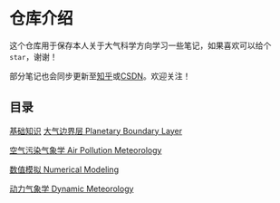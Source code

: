 # 仓库介绍
这个仓库用于保存本人关于大气科学方向学习一些笔记，如果喜欢可以给个`star`，谢谢！

部分笔记也会同步更新至[知乎](https://www.zhihu.com/people/qiu-jiao-yi-50)或[CSDN](https://blog.csdn.net/le0_5?spm=1010.2135.3001.5343)。欢迎关注！

## 目录
[基础知识](./basis.markdown)
[大气边界层 Planetary Boundary Layer](./PBL.md)

[空气污染气象学 Air Pollution Meteorology](./ap.md)

[数值模拟 Numerical Modeling](./从0开始写一个数值预报程序！.md)

[动力气象学 Dynamic Meteorology](./wind.md)
